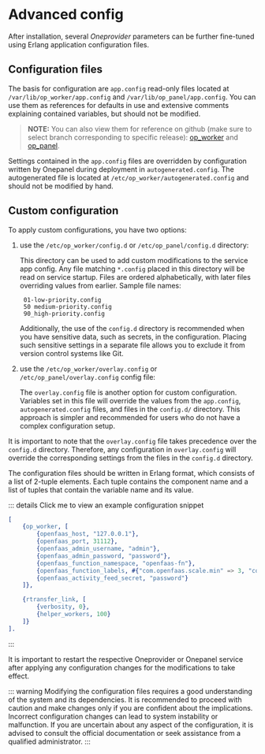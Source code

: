 # Advanced config

After installation, several *Oneprovider* parameters can be further fine-tuned
using Erlang application configuration files.

## Configuration files

The basis for configuration are `app.config` read-only files located at
`/var/lib/op_worker/app.config` and `/var/lib/op_panel/app.config`.
You can use them as references for defaults in use and extensive comments
explaining contained variables, but should not be modified.

> **NOTE:** You can also view them for reference on github (make sure to select branch
> corresponding to specific release): [op\_worker][1]
> and [op\_panel][2].

Settings contained in the `app.config` files are overridden by configuration
written by Onepanel during deployment in `autogenerated.config`.
The autogenerated file is located at `/etc/op_worker/autogenerated.config`
and should not be modified by hand.

## Custom configuration

To apply custom configurations, you have two options:

1. use the `/etc/op_worker/config.d` or `/etc/op_panel/config.d` directory:

   This directory can be used to add custom modifications to the service
   app config. Any file matching `*.config` placed in this directory will be
   read on service startup. Files are ordered alphabetically, with later files
   overriding values from earlier. Sample file names:

   ```
    01-low-priority.config
    50 medium-priority.config
    90_high-priority.config
   ```

   Additionally, the use of the `config.d` directory is recommended when you
   have sensitive data, such as secrets, in the configuration. Placing such
   sensitive settings in a separate file allows you to exclude it from version
   control systems like Git.

2. use the `/etc/op_worker/overlay.config` or `/etc/op_panel/overlay.config` config file:

   The `overlay.config` file is another option for custom configuration.
   Variables set in this file will override the values from the `app.config`,
   `autogenerated.config` files, and files in the `config.d/` directory.
   This approach is simpler and recommended for users who do not have
   a complex configuration setup.

It is important to note that the `overlay.config` file takes precedence over
the `config.d` directory. Therefore, any configuration in `overlay.config`
will override the corresponding settings from the files in the `config.d`
directory.

The configuration files should be written in Erlang format, which consists of
a list of 2-tuple elements. Each tuple contains the component name and a list
of tuples that contain the variable name and its value.

::: details Click me to view an example configuration snippet

```erlang
[
    {op_worker, [
        {openfaas_host, "127.0.0.1"},
        {openfaas_port, 31112},
        {openfaas_admin_username, "admin"},
        {openfaas_admin_password, "password"},
        {openfaas_function_namespace, "openfaas-fn"},
        {openfaas_function_labels, #{"com.openfaas.scale.min" => 3, "com.openfaas.scale.max" => 30}},
        {openfaas_activity_feed_secret, "password"}
    ]},

    {rtransfer_link, [
        {verbosity, 0},
        {helper_workers, 100}
    ]}
].
```

:::

It is important to restart the respective Oneprovider or Onepanel service after
applying any configuration changes for the modifications to take effect.

::: warning
Modifying the configuration files requires a good understanding of the system
and its dependencies. It is recommended to proceed with caution and make
changes only if you are confident about the implications. Incorrect
configuration changes can lead to system instability or malfunction.
If you are uncertain about any aspect of the configuration, it is advised
to consult the official documentation or seek assistance from a qualified
administrator.
:::

<!-- references -->

[1]: https://github.com/onedata/op-worker/blob/develop/rel/files/app.config

[2]: https://github.com/onedata/onepanel/blob/develop/rel/files/app.config.template
